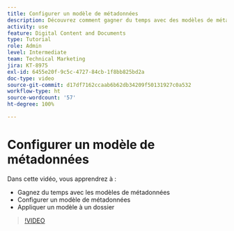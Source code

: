 ```yaml
---
title: Configurer un modèle de métadonnées
description: Découvrez comment gagner du temps avec des modèles de métadonnées, configurer un modèle de métadonnées et appliquer un modèle à un dossier dans [!UICONTROL Workfront DAM].
activity: use
feature: Digital Content and Documents
type: Tutorial
role: Admin
level: Intermediate
team: Technical Marketing
jira: KT-8975
exl-id: 6455e20f-9c5c-4727-84cb-1f8bb825bd2a
doc-type: video
source-git-commit: d17df7162ccaab6b62db34209f50131927c0a532
workflow-type: ht
source-wordcount: '57'
ht-degree: 100%

---
```


# Configurer un modèle de métadonnées

Dans cette vidéo, vous apprendrez à :

* Gagnez du temps avec les modèles de métadonnées
* Configurer un modèle de métadonnées
* Appliquer un modèle à un dossier

>[!VIDEO](https://video.tv.adobe.com/v/335238/?quality=12&learn=on&enablevpops)

